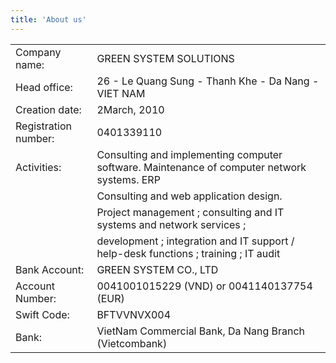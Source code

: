 ```yaml
---
title: 'About us'
---
```


| | |
| ----------- | ----------- |
| Company name:|GREEN SYSTEM SOLUTIONS|
| Head office: |26 - Le Quang Sung - Thanh Khe - Da Nang -VIET NAM|                                                            
| Creation date: | 2March, 2010|
| Registration number: |	0401339110|
| Activities: | Consulting and implementing computer software. Maintenance of computer network systems. ERP |
| |Consulting and web application design.|
| |Project management ; consulting and IT systems and network services ;|
| |development ; integration and IT support / help-desk functions ; training ; IT audit |
|Bank Account:	| GREEN SYSTEM CO., LTD|
|Account Number: |  0041001015229 (VND) or 0041140137754 (EUR)|
|Swift Code:|  BFTVVNVX004|
|Bank:	| VietNam Commercial Bank, Da Nang Branch (Vietcombank)|